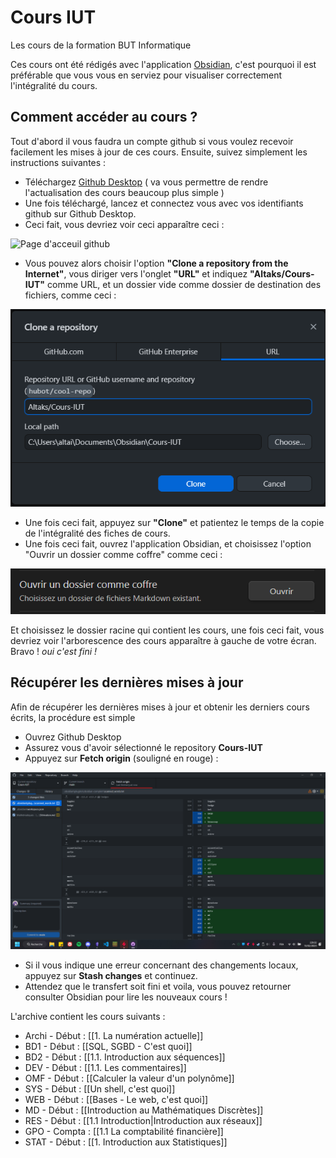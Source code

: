# Cours IUT

Les cours de la formation BUT Informatique

Ces cours ont été rédigés avec l'application [Obsidian](https://obsidian.md), c'est pourquoi il est préférable que vous vous en serviez pour visualiser correctement l'intégralité du cours.

## Comment accéder au cours ?

Tout d'abord il vous faudra un compte github si vous voulez recevoir facilement les mises à jour de ces cours. Ensuite, suivez simplement les instructions suivantes :

- Téléchargez [Github Desktop](https://desktop.github.com) ( va vous permettre de rendre l'actualisation des cours beaucoup plus simple )
- Une fois téléchargé, lancez et connectez vous avec vos identifiants github sur Github Desktop.
- Ceci fait, vous devriez voir ceci apparaître ceci :
  
![Page d'acceuil github](https://992890468-files.gitbook.io/~/files/v0/b/gitbook-x-prod.appspot.com/o/spaces%2FPG0zCPj7E9knpbCdtfkH%2Fuploads%2F5iu0E6wtU6Avfhf2Jahc%2Fimage.png?alt=media&token=57ce6561-0316-4399-a6f5-8f60ff037839)

- Vous pouvez alors choisir l'option **"Clone a repository from the Internet"**, vous diriger vers l'onglet **"URL"** et indiquez **"Altaks/Cours-IUT"** comme URL, et un dossier vide comme dossier de destination des fichiers, comme ceci :

![Illustration](Illustrations/github-fromurl.png)
- Une fois ceci fait, appuyez sur **"Clone"** et patientez le temps de la copie de l'intégralité des fiches de cours.
- Une fois ceci fait, ouvrez l'application Obsidian, et choisissez l'option "Ouvrir un dossier comme coffre" comme ceci :

![from chest](Illustrations/obsidian_from_folder.png)

Et choisissez le dossier racine qui contient les cours, une fois ceci fait, vous devriez voir l'arborescence des cours apparaître à gauche de votre écran. Bravo ! *oui c'est fini !*

## Récupérer les dernières mises à jour

Afin de récupérer les dernières mises à jour et obtenir les derniers cours écrits, la procédure est simple

- Ouvrez Github Desktop
- Assurez vous d'avoir sélectionné le repository **Cours-IUT**
- Appuyez sur **Fetch origin** (souligné en rouge) : 

![github-update](./Illustrations/github-updaterepo.png)

- Si il vous indique une erreur concernant des changements locaux, appuyez sur **Stash changes** et continuez.
- Attendez que le transfert soit fini et voila, vous pouvez retourner consulter Obsidian pour lire les nouveaux cours !

L'archive contient les cours suivants :
- Archi - Début : [[1. La numération actuelle]]
- BD1 - Début : [[SQL, SGBD - C'est quoi]]
- BD2 - Début : [[1.1. Introduction aux séquences]]
- DEV - Début : [[1.1. Les commentaires]]
- OMF - Début : [[Calculer la valeur d'un polynôme]]
- SYS - Début : [[Un shell, c'est quoi]]
- WEB - Début : [[Bases - Le web, c'est quoi]]
- MD - Début : [[Introduction au Mathématiques Discrètes]]
- RES - Début : [[1.1 Introduction|Introduction aux réseaux]]
- GPO - Compta : [[1.1 La comptabilité financière]]
- STAT - Début : [[1. Introduction aux Statistiques]]